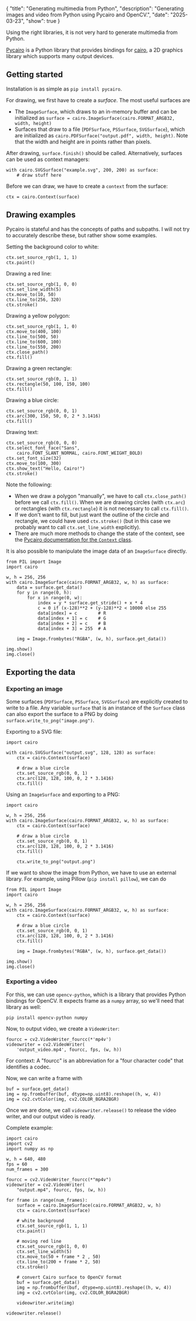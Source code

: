 {
    "title": "Generating multimedia from Python",
    "description": "Generating images and video from Python using Pycairo and OpenCV.",
    "date": "2025-03-23",
    "show": true
}


Using the right libraries, it is not very hard to generate multimedia from Python.

[Pycairo](https://pycairo.readthedocs.io) is a Python library that provides bindings for [cairo](https://cairographics.org), a 2D graphics library which supports many output devices.


## Getting started

Installation is as simple as `pip install pycairo`.

For drawing, we first have to create a *surface*. The most useful surfaces are
  - The `ImageSurface`, which draws to an in-memory buffer and can be initialized as `surface = cairo.ImageSurface(cairo.FORMAT_ARGB32, width, height)`
  - Surfaces that draw to a file (`PDFSurface`, `PSSurface`, `SVGSurface`), which are initialized as `cairo.PDFSurface("output.pdf", width, height)`. Note that the width and height are in points rather than pixels.

After drawing, `surface.finish()` should be called. Alternatively, surfaces can be used as context managers:
```
with cairo.SVGSurface("example.svg", 200, 200) as surface:
    # draw stuff here
```

Before we can draw, we have to create a `context` from the surface:
```
ctx = cairo.Context(surface)
```


## Drawing examples

Pycairo is stateful and has the concepts of paths and subpaths. I will not try to accurately describe these, but rather show some examples.

Setting the background color to white:
```
ctx.set_source_rgb(1, 1, 1)
ctx.paint()
```

Drawing a red line:
```
ctx.set_source_rgb(1, 0, 0)
ctx.set_line_width(5)
ctx.move_to(10, 50)
ctx.line_to(256, 320)
ctx.stroke()
```

Drawing a yellow polygon:
```
ctx.set_source_rgb(1, 1, 0)
ctx.move_to(400, 100)
ctx.line_to(500, 50)
ctx.line_to(600, 100)
ctx.line_to(550, 200)
ctx.close_path()
ctx.fill()
```

Drawing a green rectangle:
```
ctx.set_source_rgb(0, 1, 1)
ctx.rectangle(50, 100, 150, 100)
ctx.fill()
```

Drawing a blue circle:
```
ctx.set_source_rgb(0, 0, 1)
ctx.arc(300, 150, 50, 0, 2 * 3.1416)
ctx.fill()
```

Drawing text:
```
ctx.set_source_rgb(0, 0, 0)
ctx.select_font_face("Sans",
    cairo.FONT_SLANT_NORMAL, cairo.FONT_WEIGHT_BOLD)
ctx.set_font_size(32)
ctx.move_to(100, 300)
ctx.show_text("Hello, Cairo!")
ctx.stroke()
```

Note the following:
  - When we draw a polygon "manually", we have to call `ctx.close_path()` before we call `ctx.fill()`. When we are drawing circles (with `ctx.arc`) or rectangles (with `ctx.rectangle`) it is not necessary to call `ctx.fill()`.
  - If we don't want to fill, but just want the outline of the circle and rectangle, we could have used `ctx.stroke()` (but in this case we probably want to call `ctx.set_line_width` explicitly).
  - There are much more methods to change the state of the context, see the [Pycairo documentation for the `Context` class](https://pycairo.readthedocs.io/en/latest/reference/context.html).

It is also possible to manipulate the image data of an `ImageSurface` directly.
```
from PIL import Image
import cairo

w, h = 256, 256
with cairo.ImageSurface(cairo.FORMAT_ARGB32, w, h) as surface:
    data = surface.get_data()
    for y in range(0, h):
        for x in range(0, w):
            index = y * surface.get_stride() + x * 4
            c = 0 if (x-128)**2 + (y-128)**2 < 10000 else 255
            data[index] = c        # R
            data[index + 1] = c    # G
            data[index + 2] = c    # B
            data[index + 3] = 255  # A

    img = Image.frombytes("RGBA", (w, h), surface.get_data())

img.show()
img.close()
```


## Exporting the data

### Exporting an image

Some surfaces (`PDFSurface`, `PSSurface`, `SVGSurface`) are explicitly created to write to a file. Any variable `surface` that is an instance of the `Surface` class can also export the surface to a PNG by doing `surface.write_to_png("image.png")`.

Exporting to a SVG file:
```
import cairo

with cairo.SVGSurface("output.svg", 128, 128) as surface:
    ctx = cairo.Context(surface)

    # draw a blue circle
    ctx.set_source_rgb(0, 0, 1)
    ctx.arc(128, 128, 100, 0, 2 * 3.1416)
    ctx.fill()
```

Using an `ImageSurface` and exporting to a PNG:
```
import cairo

w, h = 256, 256
with cairo.ImageSurface(cairo.FORMAT_ARGB32, w, h) as surface:
    ctx = cairo.Context(surface)

    # draw a blue circle
    ctx.set_source_rgb(0, 0, 1)
    ctx.arc(128, 128, 100, 0, 2 * 3.1416)
    ctx.fill()

	ctx.write_to_png("output.png")
```

If we want to show the image from Python, we have to use an external library. For example, using Pillow (`pip install pillow`), we can do
```
from PIL import Image
import cairo

w, h = 256, 256
with cairo.ImageSurface(cairo.FORMAT_ARGB32, w, h) as surface:
    ctx = cairo.Context(surface)

    # draw a blue circle
    ctx.set_source_rgb(0, 0, 1)
    ctx.arc(128, 128, 100, 0, 2 * 3.1416)
    ctx.fill()

    img = Image.frombytes("RGBA", (w, h), surface.get_data())

img.show()
img.close()
```

### Exporting a video

For this, we can use `opencv-python`, which is a library that provides Python bindings for OpenCV. It expects frame as a `numpy` array, so we'll need that library as well:
```
pip install opencv-python numpy
```

Now, to output video, we create a `VideoWriter`:
```
fourcc = cv2.VideoWriter_fourcc(*'mp4v')
videowriter = cv2.VideoWriter(
	'output_video.mp4', fourcc, fps, (w, h))
```

For context: A "fourcc" is an abbreviation for a "four character code" that identifies a codec.

Now, we can write a frame with
```
buf = surface.get_data()
img = np.frombuffer(buf, dtype=np.uint8).reshape((h, w, 4))
img = cv2.cvtColor(img, cv2.COLOR_BGRA2BGR)
```

Once we are done, we call `videowriter.release()` to release the video writer, and our output video is ready.

Complete example:
```
import cairo
import cv2
import numpy as np

w, h = 640, 480
fps = 60
num_frames = 300

fourcc = cv2.VideoWriter_fourcc(*"mp4v")
videowriter = cv2.VideoWriter(
	"output.mp4", fourcc, fps, (w, h))

for frame in range(num_frames):
    surface = cairo.ImageSurface(cairo.FORMAT_ARGB32, w, h)
    ctx = cairo.Context(surface)
    
    # white background
    ctx.set_source_rgb(1, 1, 1)
    ctx.paint()

    # moving red line
    ctx.set_source_rgb(1, 0, 0)
    ctx.set_line_width(5)
    ctx.move_to(50 + frame * 2 , 50)
    ctx.line_to(200 + frame * 2, 50)
    ctx.stroke()

    # convert Cairo surface to OpenCV format
    buf = surface.get_data()
    img = np.frombuffer(buf, dtype=np.uint8).reshape((h, w, 4))
    img = cv2.cvtColor(img, cv2.COLOR_BGRA2BGR)

    videowriter.write(img)

videowriter.release()
```
